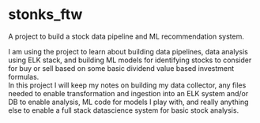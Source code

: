 # stonks_ftw
A project to build a stock data pipeline and ML recommendation system.

I am using the project to learn about building data pipelines, data analysis using ELK stack, and building ML models for identifying stocks to consider for buy or sell based on some basic dividend value based investment formulas.  
In this project I will keep my notes on building my data collector, any files needed to enable transformation and ingestion into an ELK system and/or DB to enable analysis, ML code for models I play with, and really anything else to enable a full stack datascience system for basic stock analysis.
